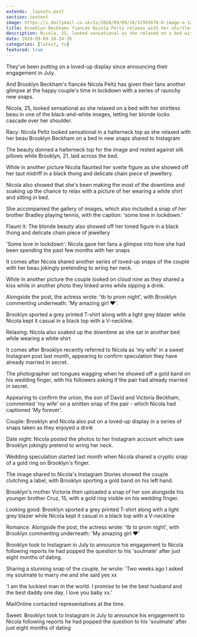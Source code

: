 ```yaml
---
extends: _layouts.post
section: content
image: https://i.dailymail.co.uk/1s/2020/09/09/10/32955678-0-image-a-12_1599642315739.jpg 
title: Brooklyn Beckhams fiancée Nicola Peltz relaxes with her shirtless beau in bed in racy snaps 
description: Nicola, 25, looked sensational as she relaxed on a bed with her shirtless beau in one of the black-and-white images, letting her blonde locks cascade over her shoulder. 
date: 2020-09-09-10-24-39 
categories: [latest, tv] 
featured: true 
--- 
```

They've been putting on a loved-up display since announcing their engagement in July.

And Brooklyn Beckham's fiancée Nicola Peltz has given their fans another glimpse at the happy couple's time in lockdown with a series of raunchy new snaps. 

Nicola, 25, looked sensational as she relaxed on a bed with her shirtless beau in one of the black-and-white images, letting her blonde locks cascade over her shoulder.

Racy: Nicola Peltz looked sensational in a halterneck top as she relaxed with her beau Brooklyn Beckham on a bed in new snaps shared to Instagram 

The beauty donned a halterneck top for the image and rested against silk pillows while Brooklyn, 21, laid across the bed.

While in another picture Nicola flaunted her svelte figure as she showed off her taut midriff in a black thong and delicate chain piece of jewellery.  

Nicola also showed that she's been making the most of the downtime and soaking up the chance to relax with a picture of her wearing a white shirt and sitting in bed.

She accompanied the gallery of images, which also included a snap of her brother Bradley playing tennis, with the caption: 'some love in lockdown.' 

Flaunt it: The blonde beauty also showed off her toned figure in a black thong and delicate chain piece of jewellery

'Some love in lockdown': Nicola gave her fans a glimpse into how she had been spending the past few months with her snaps

It comes after Nicola shared another series of loved-up snaps of the couple with her beau jokingly pretending to wring her neck.

While in another picture the couple looked on cloud nine as they shared a kiss while in another photo they linked arms while sipping a drink.

Alongside the post, the actress wrote: 'tb to prom night', with Brooklyn commenting underneath: 'My amazing girl ❤️'.

Brooklyn sported a grey printed T-shirt along with a light grey blazer while Nicola kept it casual in a black top with a V-neckline. 

Relaxing: Nicola also soaked up the downtime as she sat in another bed while wearing a white shirt

It comes after Brooklyn recently referred to Nicola as 'my wife' in a sweet Instagram post last month, appearing to confirm speculation they have already married in secret.  

The photographer set tongues wagging when he showed off a gold band on his wedding finger, with his followers asking if the pair had already married in secret.

Appearing to confirm the union, the son of David and Victoria Beckham, commented 'my wife' on a smitten snap of the pair - which Nicola had captioned 'My forever'.

Couple: Brooklyn and Nicola also put on a loved-up display in a series of snaps taken as they enjoyed a drink

Date night: Nicola posted the photos to her Instagram account which saw Brooklyn jokingly pretend to wring her neck.

Wedding speculation started last month when Nicola shared a cryptic snap of a gold ring on Brooklyn's finger. 

The image shared to Nicola's Instagram Stories showed the couple clutching a label, with Brooklyn sporting a gold band on his left hand.   

Brooklyn's mother Victoria then uploaded a snap of her son alongside his younger brother Cruz, 15, with a gold ring visible on his wedding finger.

Looking good: Brooklyn sported a grey printed T-shirt along with a light grey blazer while Nicola kept it casual in a black top with a V-neckline

Romance: Alongside the post, the actress wrote: 'tb to prom night', with Brooklyn commenting underneath: 'My amazing girl ❤️'

Brooklyn took to Instagram in July to announce his engagement to Nicola following reports he had popped the question to his 'soulmate' after just eight months of dating.

Sharing a stunning snap of the couple, he wrote: 'Two weeks ago I asked my soulmate to marry me and she said yes xx

'I am the luckiest man in the world. I promise to be the best husband and the best daddy one day. I love you baby xx.'

MailOnline contacted representatives at the time. 

Sweet: Brooklyn took to Instagram in July to announce his engagement to Nicola following reports he had popped the question to his 'soulmate' after just eight months of dating 


